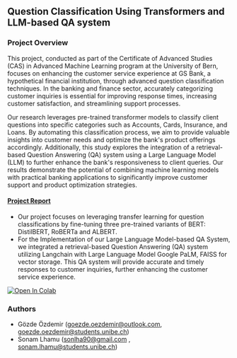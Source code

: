 ## Question Classification Using Transformers and LLM-based QA system

### Project Overview

This project, conducted as part of the Certificate of Advanced Studies (CAS) in Advanced Machine Learning program at the University of Bern, focuses on enhancing the customer service experience at GS Bank, a hypothetical financial institution, through advanced question classification techniques. In the banking and finance sector, accurately categorizing customer inquiries is essential for improving response times, increasing customer satisfaction, and streamlining support processes.

Our research leverages pre-trained transformer models to classify client questions into specific categories such as Accounts, Cards, Insurance, and Loans. By automating this classification process, we aim to provide valuable insights into customer needs and optimize the bank's product offerings accordingly. Additionally, this study explores the integration of a retrieval-based Question Answering (QA) system using a Large Language Model (LLM) to further enhance the bank's responsiveness to client queries. Our results demonstrate the potential of combining machine learning models with practical banking applications to significantly improve customer support and product optimization strategies.

#### [Project Report](https://github.com/commitit/FinalProject/blob/main/Question%20Classification%20Using%20Transformer%20Models%20and%20LLM-based%20QA%20system.pdf)

* Our project focuses on leveraging transfer learning for question classifications by fine-tuning three pre-trained variants of BERT: DistilBERT, RoBERTa and ALBERT.
* For the	Implementation of our Large Language Model-based QA System, we integrated a retrieval-based Question Answering (QA) system utilizing Langchain with Large Language Model Google PaLM, FAISS for vector storage. This QA system will provide accurate and timely responses to customer inquiries, further enhancing the customer service experience.



[![Open In Colab](https://colab.research.google.com/assets/colab-badge.svg)](https://colab.research.google.com/github/commitit/FinalProject/blob/main/LLM.ipynb)

### Authors
* Gözde Özdemir (goezde.oezdemir@outlook.com, goezde.oezdemir@students.unibe.ch)
* Sonam Lhamu (sonlha90@gmail.com , sonam.lhamu@students.unibe.ch)

  
